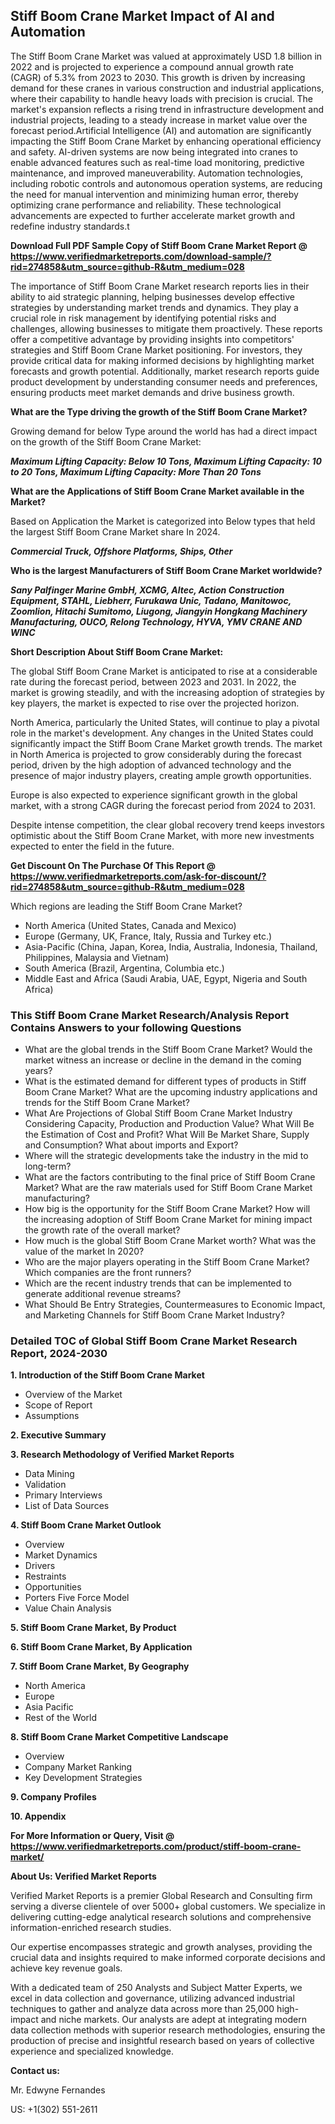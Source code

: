 <h2>Stiff Boom Crane Market Impact of AI and Automation</h2>The Stiff Boom Crane Market was valued at approximately USD 1.8 billion in 2022 and is projected to experience a compound annual growth rate (CAGR) of 5.3% from 2023 to 2030. This growth is driven by increasing demand for these cranes in various construction and industrial applications, where their capability to handle heavy loads with precision is crucial. The market's expansion reflects a rising trend in infrastructure development and industrial projects, leading to a steady increase in market value over the forecast period.Artificial Intelligence (AI) and automation are significantly impacting the Stiff Boom Crane Market by enhancing operational efficiency and safety. AI-driven systems are now being integrated into cranes to enable advanced features such as real-time load monitoring, predictive maintenance, and improved maneuverability. Automation technologies, including robotic controls and autonomous operation systems, are reducing the need for manual intervention and minimizing human error, thereby optimizing crane performance and reliability. These technological advancements are expected to further accelerate market growth and redefine industry standards.t</p><p id="" class=""><strong>Download Full PDF Sample Copy of Stiff Boom Crane Market Report @ <a href="https://www.verifiedmarketreports.com/download-sample/?rid=274858&utm_source=github-R&utm_medium=028" target="_blank">https://www.verifiedmarketreports.com/download-sample/?rid=274858&utm_source=github-R&utm_medium=028</a></strong></p><p>The importance of&nbsp;Stiff Boom Crane Market research reports lies in their ability to aid strategic planning, helping businesses develop effective strategies by understanding market trends and dynamics. They play a crucial role in risk management by identifying potential risks and challenges, allowing businesses to mitigate them proactively. These reports offer a competitive advantage by providing insights into competitors' strategies and Stiff Boom Crane Market positioning. For investors, they provide critical data for making informed decisions by highlighting market forecasts and growth potential. Additionally, market research reports guide product development by understanding consumer needs and preferences, ensuring products meet market demands and drive business growth.</p><p><strong>What are the&nbsp;Type driving the growth of the Stiff Boom Crane Market?</strong></p><p id="" class="">Growing demand for below Type around the world has had a direct impact on the growth of the Stiff Boom Crane Market:</p><em><strong>Maximum Lifting Capacity: Below 10 Tons, Maximum Lifting Capacity: 10 to 20 Tons, Maximum Lifting Capacity: More Than 20 Tons</strong></em></p><strong>What are the&nbsp;Applications&nbsp;of Stiff Boom Crane Market available in the Market?</strong></p><p id="" class="">Based on Application the Market is categorized into Below types that held the largest Stiff Boom Crane Market share In 2024.</p><em><strong>Commercial Truck, Offshore Platforms, Ships, Other</strong></em></p><strong>Who is the largest Manufacturers of Stiff Boom Crane Market worldwide?</strong></p><p><em><strong>Sany Palfinger Marine GmbH, XCMG, Altec, Action Construction Equipment, STAHL, Liebherr, Furukawa Unic, Tadano, Manitowoc, Zoomlion, Hitachi Sumitomo, Liugong, Jiangyin Hongkang Machinery Manufacturing, OUCO, Relong Technology, HYVA, YMV CRANE AND WINC</strong></em></p><p id="" class=""><strong>Short Description About Stiff Boom Crane Market:</strong></p><p>The global Stiff Boom Crane Market is anticipated to rise at a considerable rate during the forecast period, between 2023 and 2031. In 2022, the market is growing steadily, and with the increasing adoption of strategies by key players, the market is expected to rise over the projected horizon.</p><p>North America, particularly the United States, will continue to play a pivotal role in the market's development. Any changes in the United States could significantly impact the Stiff Boom Crane Market growth trends. The market in North America is projected to grow considerably during the forecast period, driven by the high adoption of advanced technology and the presence of major industry players, creating ample growth opportunities.</p><p>Europe is also expected to experience significant growth in the global market, with a strong CAGR during the forecast period from 2024 to 2031.</p><p>Despite intense competition, the clear global recovery trend keeps investors optimistic about the Stiff Boom Crane Market, with more new investments expected to enter the field in the future.</p><p id="" class=""><strong>Get Discount On The Purchase Of This Report @ <a href="https://www.verifiedmarketreports.com/ask-for-discount/?rid=274858&utm_source=github-R&utm_medium=028" target="_blank">https://www.verifiedmarketreports.com/ask-for-discount/?rid=274858&utm_source=github-R&utm_medium=028</a></strong></p>Which regions are leading the Stiff Boom Crane Market?</p><ul><li>North America (United States, Canada and Mexico)</li><li>Europe (Germany, UK, France, Italy, Russia and Turkey etc.)</li><li>Asia-Pacific (China, Japan, Korea, India, Australia, Indonesia, Thailand, Philippines, Malaysia and Vietnam)</li><li>South America (Brazil, Argentina, Columbia etc.)</li><li>Middle East and Africa (Saudi Arabia, UAE, Egypt, Nigeria and South Africa)</li></ul><h3 id="" class="">This Stiff Boom Crane Market Research/Analysis Report Contains Answers to your following Questions</h3><ul><li>What are the global trends in the Stiff Boom Crane Market? Would the market witness an increase or decline in the demand in the coming years?</li><li>What is the estimated demand for different types of products in Stiff Boom Crane Market? What are the upcoming industry applications and trends for the Stiff Boom Crane Market?</li><li>What Are Projections of Global Stiff Boom Crane Market Industry Considering Capacity, Production and Production Value? What Will Be the Estimation of Cost and Profit? What Will Be Market Share, Supply and Consumption? What about imports and Export?</li><li>Where will the strategic developments take the industry in the mid to long-term?</li><li>What are the factors contributing to the final price of Stiff Boom Crane Market? What are the raw materials used for Stiff Boom Crane Market manufacturing?</li><li>How big is the opportunity for the Stiff Boom Crane Market? How will the increasing adoption of Stiff Boom Crane Market for mining impact the growth rate of the overall market?</li><li>How much is the global Stiff Boom Crane Market worth? What was the value of the market In 2020?</li><li>Who are the major players operating in the Stiff Boom Crane Market? Which companies are the front runners?</li><li>Which are the recent industry trends that can be implemented to generate additional revenue streams?</li><li>What Should Be Entry Strategies, Countermeasures to Economic Impact, and Marketing Channels for Stiff Boom Crane Market Industry?</li></ul><h3 id="" class="">Detailed TOC of Global Stiff Boom Crane Market Research Report, 2024-2030</h3><p id="" class=""><strong>1. Introduction of the Stiff Boom Crane Market</strong></p><ul><li>Overview of the Market</li><li>Scope of Report</li><li>Assumptions</li></ul><p id="" class=""><strong>2. Executive Summary</strong></p><p id="" class=""><strong>3. Research Methodology of Verified Market Reports</strong></p><ul><li>Data Mining</li><li>Validation</li><li>Primary Interviews</li><li>List of Data Sources</li></ul><p id="" class=""><strong>4. Stiff Boom Crane Market Outlook</strong></p><ul><li>Overview</li><li>Market Dynamics</li><li>Drivers</li><li>Restraints</li><li>Opportunities</li><li>Porters Five Force Model</li><li>Value Chain Analysis</li></ul><p id="" class=""><strong>5. Stiff Boom Crane Market, By Product</strong></p><p id="" class=""><strong>6. Stiff Boom Crane Market, By Application</strong></p><p id="" class=""><strong>7. Stiff Boom Crane Market, By Geography</strong></p><ul><li>North America</li><li>Europe</li><li>Asia Pacific</li><li>Rest of the World</li></ul><p id="" class=""><strong>8. Stiff Boom Crane Market Competitive Landscape</strong></p><ul><li>Overview</li><li>Company Market Ranking</li><li>Key Development Strategies</li></ul><p id="" class=""><strong>9. Company Profiles</strong></p><p id="" class=""><strong>10. Appendix</strong></p><p id="" class=""><strong>For More Information or Query, Visit @ <a href="https://www.verifiedmarketreports.com/product/stiff-boom-crane-market/" target="_blank">https://www.verifiedmarketreports.com/product/stiff-boom-crane-market/</a></strong></p><p id="" class=""><strong>About Us: Verified Market Reports</strong></p><p id="" class="">Verified Market Reports is a premier Global Research and Consulting firm serving a diverse clientele of over 5000+ global customers. We specialize in delivering cutting-edge analytical research solutions and comprehensive information-enriched research studies.</p><p id="" class="">Our expertise encompasses strategic and growth analyses, providing the crucial data and insights required to make informed corporate decisions and achieve key revenue goals.</p><p id="" class="">With a dedicated team of 250 Analysts and Subject Matter Experts, we excel in data collection and governance, utilizing advanced industrial techniques to gather and analyze data across more than 25,000 high-impact and niche markets. Our analysts are adept at integrating modern data collection methods with superior research methodologies, ensuring the production of precise and insightful research based on years of collective experience and specialized knowledge.</p><p id="" class=""><strong>Contact us:</strong></p><p id="" class="">Mr. Edwyne Fernandes</p><p id="" class="">US: +1(302) 551-2611</p>